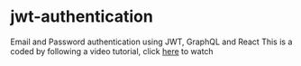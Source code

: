 # jwt-authentication
Email and Password authentication using JWT,  GraphQL and React
This is a coded by following a video tutorial, click [here](https://www.youtube.com/watch?v=25GS0MLT8JU&t=7880s) to watch

